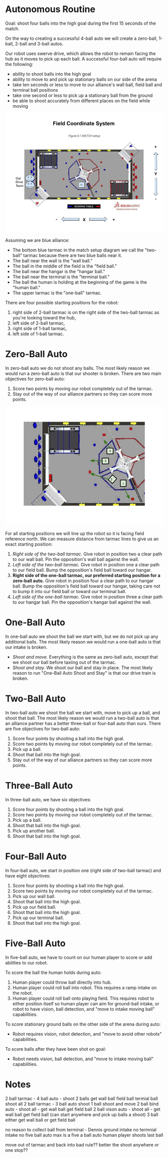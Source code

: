# Autonomous Routine

Goal: shoot four balls into the high goal during the first 15 seconds of the match.

On the way to creating a successful 4-ball auto we will create a zero-ball, 1-ball, 2-ball and 3-ball autos.

Our robot uses swerve drive, which allows the robot to remain facing the hub as it moves to pick up each ball. A successful four-ball auto will require the following:

- ability to shoot balls into the high goal
- ability to move to and pick up stationary balls on our side of the arena
- take ten seconds or less to move to our alliance's wall ball, field ball and terminal ball positions
- take one second or less to pick up a stationary ball from the ground
- be able to shoot accurately from different places on the field while moving

![Coordinate System](coordinate-system.jpg)

Assuming we are blue alliance:

- The bottom blue tarmac in the match setup diagram we call the "two-ball" tarmac because there are two blue balls near it.
- The ball near the wall is the "wall ball."
- The ball in the middle of the field is the "field ball."
- The ball near the hangar is the "hangar ball."
- The ball near the terminal is the "terminal ball."
- The ball the human is holding at the beginning of the game is the "human ball."
- The upper tarmac is the "one-ball" tarmac.

There are four possible starting positions for the robot:

1. right side of 2-ball tarmac is on the right side of the two-ball tarmac as you're looking toward the hub,
2. left side of 2-ball tarmac,
3. right side of 1-ball tarmac,
4. left side of 1-ball tarmac.

# Zero-Ball Auto

In zero-ball auto we do not shoot any balls. The most likely reason we would run a zero-ball auto is that our shooter is broken. There are two main objectives for zero-ball auto:

1. Score two points by moving our robot completely out of the tarmac.
2. Stay out of the way of our alliance partners so they can score more points.

![Zero Ball Auto](zero-ball-auto-blue.jpg)

For all starting positions we will line up the robot so it is facing field reference north.  We can measure distance from tarmac lines to give us an exact starting position:

1. *Right side of the two-ball tarmac.* Give robot in position two a clear path to our wall ball. Pin the opposition's wall ball against the wall.
2. *Left side of the two-ball tarmac.* Give robot in position one a clear path to our field ball. Bump the opposition's field ball toward our hangar.
3. **Right side of the one-ball tarmac, our preferred starting position for a zero-ball auto.** Give robot in position four a clear path to our hangar ball. Bump the opposition's field ball toward our hangar, taking care not to bump it into our field ball or toward our terminal ball.
4. *Left side of the one-ball tarmac.* Give robot in position three a clear path to our hangar ball. Pin the opposition's hangar ball against the wall.

# One-Ball Auto

In one-ball auto we shoot the ball we start with, but we do not pick up any additional balls. The most likely reason we would run a one-ball auto is that our intake is broken.

- *Shoot and move.* Everything is the same as zero-ball auto, except that we shoot our ball before taxiing out of the tarmac.
- *Shoot and stay.* We shoot our ball and stay in place. The most likely reason to run "One-Ball Auto Shoot and Stay" is that our drive train is broken.

# Two-Ball Auto

In two-ball auto we shoot the ball we start with, move to pick up a ball, and shoot that ball. The most likely reason we would run a two-ball auto is that an alliance partner has a better three-ball or four-ball auto than ours. There are five objectives for two-ball auto:

1. Score four points by shooting a ball into the high goal.
2. Score two points by moving our robot completely out of the tarmac.
3. Pick up a ball.
4. Shoot that ball into the high goal.
5. Stay out of the way of our alliance partners so they can score more points.

# Three-Ball Auto

In three-ball auto, we have six objectives:

1. Score four points by shooting a ball into the high goal.
2. Score two points by moving our robot completely out of the tarmac.
3. Pick up a ball.
4. Shoot that ball into the high goal.
5. Pick up another ball.
6. Shoot that ball into the high goal.

# Four-Ball Auto

In four-ball auto, we start in position one (right side of two-ball tarmac) and have eight objectives:

1. Score four points by shooting a ball into the high goal.
2. Score two points by moving our robot completely out of the tarmac.
3. Pick up our wall ball.
4. Shoot that ball into the high goal.
5. Pick up our field ball.
6. Shoot that ball into the high goal.
7. Pick up our terminal ball.
8. Shoot that ball into the high goal.

# Five-Ball Auto

In five-ball auto, we have to count on our human player to score or add abilities to our robot.

To score the ball the human holds during auto:

1. Human player could throw ball directly into hub.
2. Human player could roll ball into robot. This requires a ramp intake on the robot.
3. Human player could roll ball onto playing field. This requires robot to either position itself so human player can aim for ground-ball intake, or robot to have vision, ball detection, and "move to intake moving ball" capabilities.

To score stationary ground balls on the other side of the arena during auto:

- Robot requires vision, robot detection, and "move to avoid other robots" capabilities.

To score balls after they have been shot on goal:

- Robot needs vision, ball detection, and "move to intake moving ball" capabilities.

# Notes
2 ball tarmac - 4 ball auto - shoot 2 balls get wall ball field ball termial ball shoot all
2 ball tarmac - 3 ball auto shoot 
1 ball shoot and move
2 ball bind auto - shoot all - get wall ball get field ball
2 ball vison auto - shoot all - get wall ball get field ball (can start anywhere and pick up balls a shoot)
3 ball either get wall ball or get field ball


no reason to collect ball from terminal - Dennis 
ground intake no termnial intake
no five ball auto max is a five a ball auto human player shoots last ball

move out of tarmac and back into bad rule??
better the shoot anywhere or one stop??